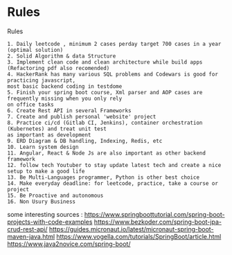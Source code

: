# Rules
Rules


	1. Daily leetcode , minimum 2 cases perday target 700 cases in a year (optimal solution)
	2. Solid Algorithm & data Structure
	3. Implement clean code and clean architecture while build apps (Refactoring pdf also recomended)
	4. HackerRank has many various SQL problems and Codewars is good for practicing javascript, 
 	most basic backend coding in testdome
  	5. Finish your spring boot course, Xml parser and AOP cases are frequently missing when you only rely 
   	on office tasks
 	6. Create Rest API in several Frameworks  
	7. Create and publish personal 'website' project
	8. Practice ci/cd (Gitlab CI, Jenkins), container orchestration (Kubernetes) and treat unit test 
 	as important as development
	9. ERD Diagram & DB handling, Indexing, Redis, etc
	10. Learn system design
	11. Angular, React & Node Js are also important as other backend framework
  	12. follow tech Youtuber to stay update latest tech and create a nice setup to make a good life
   	13. Be Multi-Languages programmer, Python is other best choice
    14. Make everyday deadline: for leetcode, practice, take a course or project
    15. Be Proactive and autonomous
    16. Non Usury Business

    

some interesting sources :
https://www.springboottutorial.com/spring-boot-projects-with-code-examples
https://www.bezkoder.com/spring-boot-jpa-crud-rest-api/
https://guides.micronaut.io/latest/micronaut-spring-boot-maven-java.html
https://www.vogella.com/tutorials/SpringBoot/article.html
https://www.java2novice.com/spring-boot/
 









